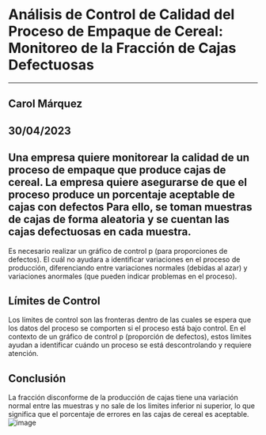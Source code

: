 # Análisis de Control de Calidad del Proceso de Empaque de Cereal: Monitoreo de la Fracción de Cajas Defectuosas
---
 ## **Carol Márquez**
 
 30/04/2023
---
Una empresa quiere monitorear la calidad de un proceso de empaque que produce cajas de cereal.
La empresa quiere asegurarse de que el proceso produce un porcentaje aceptable de cajas con defectos Para ello,
se toman muestras de cajas de forma aleatoria y se cuentan las cajas defectuosas en cada muestra.
---

Es necesario realizar un gráfico de control p (para proporciones de defectos). El cuál no ayudara a identificar variaciones en el proceso de producción,
diferenciando entre variaciones normales (debidas al azar) y variaciones anormales (que pueden indicar problemas en el proceso).

## Límites de Control
Los límites de control son las fronteras dentro de las cuales se espera que los datos del proceso se comporten si el proceso está bajo control. 
En el contexto de un gráfico de control p (proporción de defectos), estos límites ayudan a identificar cuándo un proceso se está descontrolando y requiere atención.

## Conclusión
La fracción disconforme de la producción de cajas tiene una variación normal entre las muestras y no sale de los limites inferior ni superior,
lo que significa que el porcentaje de errores en las cajas de cereal es aceptable.
![image](https://github.com/user-attachments/assets/e3998327-c64d-424c-b52f-7977e77f61b3)
